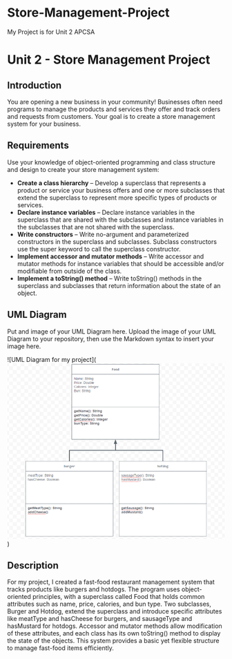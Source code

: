 # Store-Management-Project
My Project is for Unit 2 APCSA 
# Unit 2 - Store Management Project

## Introduction

You are opening a new business in your community! Businesses often need programs to manage the products and services they offer and track orders and requests from customers. Your goal is to create a store management system for your business.

## Requirements

Use your knowledge of object-oriented programming and class structure and design to create your store management system:
- **Create a class hierarchy** – Develop a superclass that represents a product or service your business offers and one or more subclasses that extend the superclass to represent more specific types of products or services.
- **Declare instance variables** – Declare instance variables in the superclass that are shared with the subclasses and instance variables in the subclasses that are not shared with the superclass.
- **Write constructors** – Write no-argument and parameterized constructors in the superclass and subclasses. Subclass constructors use the super keyword to call the superclass constructor.
- **Implement accessor and mutator methods** – Write accessor and mutator methods for instance variables that should be accessible and/or modifiable from outside of the class.
- **Implement a toString() method** – Write toString() methods in the superclass and subclasses that return information about the state of an object.

## UML Diagram

Put and image of your UML Diagram here. Upload the image of your UML Diagram to your repository, then use the Markdown syntax to insert your image here.

![UML Diagram for my project](![alt text](image.png))

## Description

For my project, I created a fast-food restaurant management system that tracks products like burgers and hotdogs. The program uses object-oriented principles, with a superclass called Food that holds common attributes such as name, price, calories, and bun type. Two subclasses, Burger and Hotdog, extend the superclass and introduce specific attributes like meatType and hasCheese for burgers, and sausageType and hasMustard for hotdogs. Accessor and mutator methods allow modification of these attributes, and each class has its own toString() method to display the state of the objects. This system provides a basic yet flexible structure to manage fast-food items efficiently.